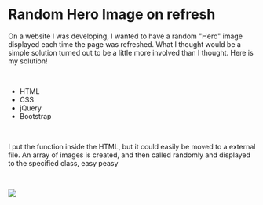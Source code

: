 <h1>Random Hero Image on refresh</h1>

<p>On a website I was developing, I wanted to have a random "Hero" image displayed each time the page was refreshed. What I thought would be a simple solution turned out to be a little more involved than I thought. Here is my solution! </p>

<br>

<ul>
<li>HTML</li>
<li>CSS</li>
<li>jQuery</li>
<li>Bootstrap</li>
</ul>

<br>

<p>I put the function inside the HTML, but it could easily be moved to a external file. An array of images is created, and then called randomly and displayed to the specified class, easy peasy<p>

<br>

<p><!--Function to randomly pick an image from array-->
            <script type="text/javascript">
                $(function() {
                    //array of images, I named them in numerical order for simplicty
                   var images = ['1.jpg', '2.jpg', '3.jpg', '4.jpg', '5.jpg', '6.jpg', '7.jpg', '8.jpg'];
                //jQuery function contains path to images, and function to call a random image, please note the url is the correct path to your images!
                $('.hero').css({'background-image': 'url(img/backgrounds/' + images[Math.floor(Math.random() * images.length)] + ')'});
                    });
                 </script> </p>


<img src="/img/readme/random.gif">